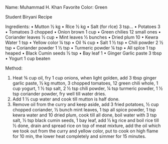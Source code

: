 Name: Muhammad H. Khan
Favorite Color: Green

Student Biryani Recipe

Ingredients:
• Mutton ½ kg
• RIce ½ kg
• Salt (for rIce) 3 tsp...
• Potatoes 3
• Tomatoes 3 chopped
• Onion brown 1 cup
• Green chilies 12 small ones
• Coriander leaves ½ cup
• Mint leaves ½ bunches
• Dried plum 10
• Kewra Water 1 tsp
• Yellow color ¼ tsp
• Oil ¾ cup
• Salt 1 ½ tsp
• Chili powder 2 ½ tsp
• Coriander powder 1 ½ tsp
• Turmeric powder ¼ tsp
• All spIce 1 tsp heaped
• Black Cumin seeds ½ tsp
• Bay leaf 1
• Ginger Garlic paste 3 tbsp
• Yogurt 1 cup beaten 

Method:
1. Heat ¾ cup oil, fry 1 cup onions, when light golden, add 3 tbsp ginger garlic paste, ½ kg mutton, 3 chopped tomatoes, 12 green chili whole, 1 cup yogurt, 1 ½ tsp salt, 2 ½ tsp chili powder, ¼ tsp turmeric powder, 1 ½ tsp coriander powder, fry well till water dries.
2. Add 1 ½ cup water and cook till mutton is half done.
3. Remove oil from the curry and keep aside, add 3 fried potatoes, ½ cup chopped coriander, ½ bunch mint leaves, 1 tsp all spice powder, 1 tsp kewra water and 10 dried plum, cook till all done, boil water with 3 tsp salt, ½ tsp black cumin seeds, 1 bay leaf, add ½ kg rice and boil rice till ½ done, drain and spread rice on top of meat mixture, add the oil which we took out from the curry and yellow color, put to cook on high flame for 10 min, the lower heat completely and simmer for 15 minutes.
